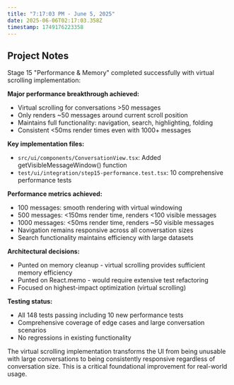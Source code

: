 ```yaml
---
title: "7:17:03 PM - June 5, 2025"
date: 2025-06-06T02:17:03.358Z
timestamp: 1749176223358
---
```


## Project Notes

Stage 15 "Performance & Memory" completed successfully with virtual scrolling implementation:

**Major performance breakthrough achieved:**
- Virtual scrolling for conversations >50 messages 
- Only renders ~50 messages around current scroll position
- Maintains full functionality: navigation, search, highlighting, folding
- Consistent <50ms render times even with 1000+ messages

**Key implementation files:**
- `src/ui/components/ConversationView.tsx`: Added getVisibleMessageWindow() function
- `test/ui/integration/step15-performance.test.tsx`: 10 comprehensive performance tests

**Performance metrics achieved:**
- 100 messages: smooth rendering with virtual windowing
- 500 messages: <150ms render time, renders <100 visible messages 
- 1000 messages: <50ms render time, renders ~50 visible messages
- Navigation remains responsive across all conversation sizes
- Search functionality maintains efficiency with large datasets

**Architectural decisions:**
- Punted on memory cleanup - virtual scrolling provides sufficient memory efficiency
- Punted on React.memo - would require extensive test refactoring
- Focused on highest-impact optimization (virtual scrolling)

**Testing status:**
- All 148 tests passing including 10 new performance tests
- Comprehensive coverage of edge cases and large conversation scenarios
- No regressions in existing functionality

The virtual scrolling implementation transforms the UI from being unusable with large conversations to being consistently responsive regardless of conversation size. This is a critical foundational improvement for real-world usage.
